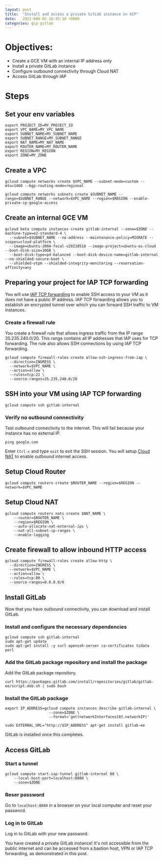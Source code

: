 ```yaml
---
layout: post
title:  "Install and access a private GitLab instance on GCP"
date:   2021-006-02 18:45:10 +0800
categories: gcp gitlab
---
```

# Objectives:

* Create a GCE VM with an internal IP address only
* Install a private GitLab instance
* Configure outbound connectivity through Cloud NAT
* Access GitLab through IAP

# Steps

## Set your env variables
```
export PROJECT_ID=MY_PROJECT_ID
export VPC_NAME=MY_VPC_NAME
export SUBNET_NAME=MY_SUBNET_NAME
export SUBNET_RANGE=MY_SUBNET_RANGE
export NAT_NAME=MY_NAT_NAME
export ROUTER_NAME=MY_ROUTER_NAME
export REGION=MY_REGION
export ZONE=MY_ZONE
```

## Create a VPC
```
gcloud compute networks create $VPC_NAME --subnet-mode=custom --mtu=1460 --bgp-routing-mode=regional

gcloud compute networks subnets create $SUBNET_NAME --range=$SUBNET_RANGE --network=$VPC_NAME --region=$REGION --enable-private-ip-google-access
```

## Create an internal GCE VM
```
gcloud beta compute instances create gitlab-internal --zone=$ZONE --machine-type=e2-standard-4 \
  --subnet=$SUBNET_NAME --no-address --maintenance-policy=MIGRATE --scopes=cloud-platform \
  --image=ubuntu-2004-focal-v20210510 --image-project=ubuntu-os-cloud --boot-disk-size=10GB \
  --boot-disk-type=pd-balanced --boot-disk-device-name=gitlab-internal --no-shielded-secure-boot \
  --shielded-vtpm --shielded-integrity-monitoring --reservation-affinity=any
```

## Preparing your project for IAP TCP forwarding
You will use [IAP TCP forwarding](https://cloud.google.com/iap/docs/tcp-forwarding-overview) to enable SSH access to your VM as it does not have a public IP address. IAP TCP forwarding allows you to establish an encrypted tunnel over which you can forward SSH traffic to VM instances.

### Create a firewall rule
You create a firewall rule that allows ingress traffic from the IP range 35.235.240.0/20. This range contains all IP addresses that IAP uses for TCP forwarding.
The rule also allows SSH connections by using IAP TCP forwarding.

```
gcloud compute firewall-rules create allow-ssh-ingress-from-iap \
  --direction=INGRESS \
  --network=$VPC_NAME \
  --action=allow \
  --rules=tcp:22 \
  --source-ranges=35.235.240.0/20
```

## SSH into your VM using IAP TCP forwarding
```
gcloud compute ssh gitlab-internal
```

### Verify no outbound connectivity
Test outbound connectivity to the internet. This will fail because your instance has no external IP.
```
ping google.com
```

Enter `Ctrl-c` and type `exit` to exit the SSH session. You will setup [Cloud NAT](https://cloud.google.com/nat/docs/using-nat) to enable outbound internet access.

## Setup Cloud Router
```
gcloud compute routers create $ROUTER_NAME --region=$REGION --network=$VPC_NAME
```

## Setup Cloud NAT
```
gcloud compute routers nats create $NAT_NAME \
    --router=$ROUTER_NAME \
    --region=$REGION \
    --auto-allocate-nat-external-ips \
    --nat-all-subnet-ip-ranges \
    --enable-logging
```

## Create firewall to allow inbound HTTP access
```
gcloud compute firewall-rules create allow-http \
  --direction=INGRESS \
  --network=$VPC_NAME \
  --action=allow \
  --rules=tcp:80 \
  --source-ranges=0.0.0.0/0
```

## Install GitLab
Now that you have outbound connectivity, you can download and install GitLab.

### Install and configure the necessary dependencies
```
gcloud compute ssh gitlab-internal
sudo apt-get update
sudo apt-get install -y curl openssh-server ca-certificates tzdata perl
```

### Add the GitLab package repository and install the package
Add the GitLab package repository.
```
curl https://packages.gitlab.com/install/repositories/gitlab/gitlab-ee/script.deb.sh | sudo bash
```

### Install the GitLab package
```
export IP_ADDRESS=gcloud compute instances describe gitlab-internal \
                    --zone=$ZONE \
                    --format='get(networkInterfaces[0].networkIP)'

sudo EXTERNAL_URL="http://$IP_ADDRESS" apt-get install gitlab-ee
```
GitLab is installed once this completes.

## Access GitLab

### Start a tunnel
```
gcloud compute start-iap-tunnel gitlab-internal 80 \
    --local-host-port=localhost:8080 \
    --zone=$ZONE
```
### Reser password
Go to `localhost:8080` in a browser on your local computer and reset your password.

### Log in to GitLab
Log in to GitLab with your new password.

You have created a private GitLab instance! It's not accessible from the public internet and can be accessed from a bastion host, VPN or IAP TCP forwarding, as demonstrated in this post.